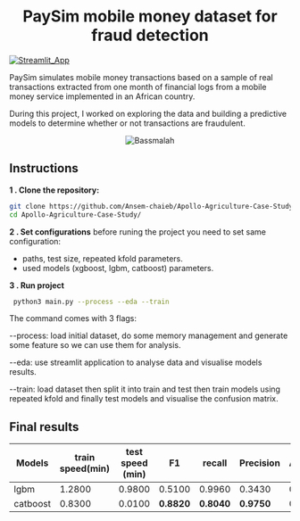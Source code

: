 <h1 align="center">PaySim mobile money dataset for fraud detection</h1>

[![Streamlit_App]][streamlit_App_url]

PaySim simulates mobile money transactions based on a sample of real transactions extracted from one month of financial logs from a mobile money service implemented in an African country. 

During this project, I worked on exploring the data and building a predictive models to determine whether or not transactions are fraudulent.


<p align="center"><img src ="https://github.com/Ansem-chaieb/Apollo-Agriculture-Case-Study/blob/main/images/apollo.gif" alt = "Bassmalah" class="center"></p>


## Instructions
**1 . Clone the repository:**
```bash
git clone https://github.com/Ansem-chaieb/Apollo-Agriculture-Case-Study.git
cd Apollo-Agriculture-Case-Study/
```
**2 . Set configurations**
before runing the project you need to set same configuration:
* paths, test size, repeated kfold parameters.
* used models (xgboost, lgbm, catboost) parameters.

**3 . Run project**
 ```bash
  python3 main.py --process --eda --train
  ```

  The command comes with 3 flags:
  
--process: load initial dataset, do some memory management and generate some feature so we can use them for analysis.
  
--eda:  use streamlit application to analyse data and visualise models results.

--train: load dataset then split it into train and test then train models using repeated kfold and finally test models and visualise the confusion matrix.
  
## Final results
|Models| train speed(min) | test speed (min) | F1 | recall | Precision | Accuracy | 
|------|------------------|------------------|----|--------|-----------|----------|
|lgbm  |1.2800            |0.9800            |0.5100|0.9960|0.3430     |0.9840    |
|catboost|0.8300          |0.0100            |**0.8820**|**0.8040**|**0.9750**      |0.9980   |


  <!-- MARKDOWN LINKS & IMAGES -->
<!-- https://www.markdownguide.org/basic-syntax/#reference-style-links -->
[Streamlit_App]: https://img.shields.io/badge/streamlit-%23FF4B4B.svg?&style=for-the-badge&logo=streamlit&logoColor=white
[streamlit_App_url]: https://share.streamlit.io/ansem-chaieb/apollo-agriculture-case-study/main/src/streamlit_app.py
